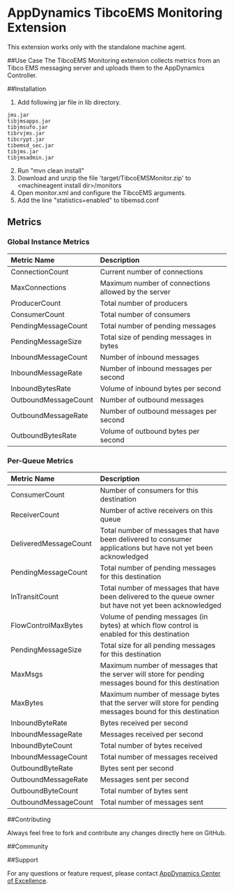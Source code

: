 # AppDynamics TibcoEMS Monitoring Extension

This extension works only with the standalone machine agent.

##Use Case
The TibcoEMS Monitoring extension collects metrics from an Tibco EMS messaging server and uploads them to the AppDynamics Controller. 


##Installation

1. Add following jar file in lib directory.

```
jms.jar
tibjmsapps.jar
tibjmsufo.jar
tibrvjms.jar
tibcrypt.jar
tibemsd_sec.jar
tibjms.jar
tibjmsadmin.jar
```

2. Run "mvn clean install"
3. Download and unzip the file 'target/TibcoEMSMonitor.zip' to \<machineagent install dir\>/monitors
4. Open monitor.xml and configure the TibcoEMS arguments.
5. Add the line "statistics=enabled" to tibemsd.conf


## Metrics

### Global Instance Metrics

| Metric Name          | Description                                                           |
| :------------------- | :-------------------------------------------------------------------- |
| ConnectionCount      | Current number of connections                                         |
| MaxConnections       | Maximum number of connections allowed by the server                   |
| ProducerCount        | Total number of producers                                             |
| ConsumerCount        | Total number of consumers                                             |
| PendingMessageCount  | Total number of pending messages                                      |
| PendingMessageSize   | Total size of pending messages in bytes                               |
| InboundMessageCount  | Number of inbound messages                                            |
| InboundMessageRate   | Number of inbound messages per second                                 |
| InboundBytesRate     | Volume of inbound bytes per second                                    |
| OutboundMessageCount | Number of outbound messages                                           |
| OutboundMessageRate  | Number of outbound messages per second                                |
| OutboundBytesRate    | Volume of outbound bytes per second                                   |


### Per-Queue Metrics

| Metric Name           | Description |
| :-------------------- | :---------- |
| ConsumerCount         | Number of consumers for this destination |
| ReceiverCount         | Number of active receivers on this queue |
| DeliveredMessageCount | Total number of messages that have been delivered to consumer applications but have not yet been acknowledged |
| PendingMessageCount   | Total number of pending messages for this destination |
| InTransitCount        | Total number of messages that have been delivered to the queue owner but have not yet been acknowledged |
| FlowControlMaxBytes   | Volume of pending messages (in bytes) at which flow control is enabled for this destination |
| PendingMessageSize    | Total size for all pending messages for this destination |
| MaxMsgs               | Maximum number of messages that the server will store for pending messages bound for this destination |
| MaxBytes              | Maximum number of message bytes that the server will store for pending messages bound for this destination |
| InboundByteRate       | Bytes received per second |
| InboundMessageRate    | Messages received per second |
| InboundByteCount      | Total number of bytes received |
| InboundMessageCount   | Total number of messages received |
| OutboundByteRate      | Bytes sent per second |
| OutboundMessageRate   | Messages sent per second |
| OutboundByteCount     | Total number of bytes sent |
| OutboundMessageCount  | Total number of messages sent |


##Contributing

Always feel free to fork and contribute any changes directly here on GitHub.

##Community

##Support

For any questions or feature request, please contact [AppDynamics Center of Excellence](mailto:ace-request@appdynamics.com).


